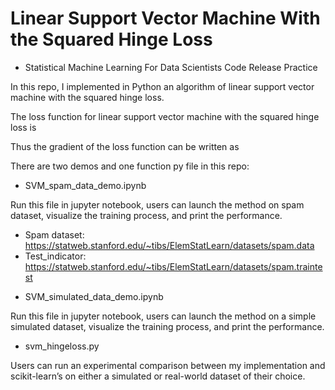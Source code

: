 # Linear Support Vector Machine With the Squared Hinge Loss

- Statistical Machine Learning For Data Scientists Code Release Practice

In this repo, I implemented in Python an algorithm of linear support vector machine with the squared hinge loss.


The loss function for linear support vector machine with the squared hinge loss is



Thus the gradient of the loss function can be written as


There are two demos and one function py file in this repo:

* SVM_spam_data_demo.ipynb

Run this file in jupyter notebook, users can launch the method on spam dataset, visualize the training process, and print the performance.
-	Spam dataset: https://statweb.stanford.edu/~tibs/ElemStatLearn/datasets/spam.data
-	Test_indicator: https://statweb.stanford.edu/~tibs/ElemStatLearn/datasets/spam.traintest

* SVM_simulated_data_demo.ipynb

Run this file in jupyter notebook, users can launch the method on a simple simulated dataset,
visualize the training process, and print the performance.

* svm_hingeloss.py

Users can run an experimental comparison between my implementation and scikit-learn’s on either a simulated or real-world dataset of their choice.

